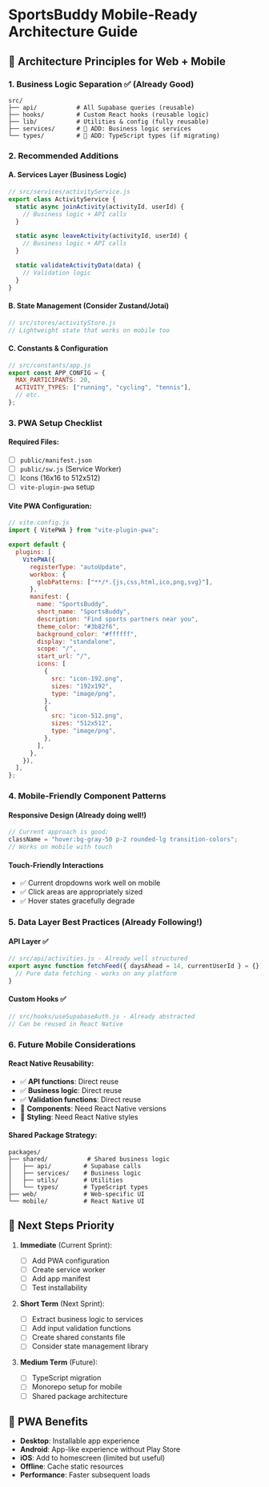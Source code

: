 # SportsBuddy Mobile-Ready Architecture Guide

## 🎯 Architecture Principles for Web + Mobile

### 1. Business Logic Separation ✅ (Already Good)

```
src/
├── api/           # All Supabase queries (reusable)
├── hooks/         # Custom React hooks (reusable logic)
├── lib/           # Utilities & config (fully reusable)
├── services/      # 🔄 ADD: Business logic services
└── types/         # 🔄 ADD: TypeScript types (if migrating)
```

### 2. Recommended Additions

#### A. Services Layer (Business Logic)

```javascript
// src/services/activityService.js
export class ActivityService {
  static async joinActivity(activityId, userId) {
    // Business logic + API calls
  }

  static async leaveActivity(activityId, userId) {
    // Business logic + API calls
  }

  static validateActivityData(data) {
    // Validation logic
  }
}
```

#### B. State Management (Consider Zustand/Jotai)

```javascript
// src/stores/activityStore.js
// Lightweight state that works on mobile too
```

#### C. Constants & Configuration

```javascript
// src/constants/app.js
export const APP_CONFIG = {
  MAX_PARTICIPANTS: 20,
  ACTIVITY_TYPES: ["running", "cycling", "tennis"],
  // etc.
};
```

### 3. PWA Setup Checklist

#### Required Files:

- [ ] `public/manifest.json`
- [ ] `public/sw.js` (Service Worker)
- [ ] Icons (16x16 to 512x512)
- [ ] `vite-plugin-pwa` setup

#### Vite PWA Configuration:

```javascript
// vite.config.js
import { VitePWA } from "vite-plugin-pwa";

export default {
  plugins: [
    VitePWA({
      registerType: "autoUpdate",
      workbox: {
        globPatterns: ["**/*.{js,css,html,ico,png,svg}"],
      },
      manifest: {
        name: "SportsBuddy",
        short_name: "SportsBuddy",
        description: "Find sports partners near you",
        theme_color: "#3b82f6",
        background_color: "#ffffff",
        display: "standalone",
        scope: "/",
        start_url: "/",
        icons: [
          {
            src: "icon-192.png",
            sizes: "192x192",
            type: "image/png",
          },
          {
            src: "icon-512.png",
            sizes: "512x512",
            type: "image/png",
          },
        ],
      },
    }),
  ],
};
```

### 4. Mobile-Friendly Component Patterns

#### Responsive Design (Already doing well!)

```javascript
// Current approach is good:
className = "hover:bg-gray-50 p-2 rounded-lg transition-colors";
// Works on mobile with touch
```

#### Touch-Friendly Interactions

- ✅ Current dropdowns work well on mobile
- ✅ Click areas are appropriately sized
- ✅ Hover states gracefully degrade

### 5. Data Layer Best Practices (Already Following!)

#### API Layer ✅

```javascript
// src/api/activities.js - Already well structured
export async function fetchFeed({ daysAhead = 14, currentUserId } = {}) {
  // Pure data fetching - works on any platform
}
```

#### Custom Hooks ✅

```javascript
// src/hooks/useSupabaseAuth.js - Already abstracted
// Can be reused in React Native
```

### 6. Future Mobile Considerations

#### React Native Reusability:

- ✅ **API functions**: Direct reuse
- ✅ **Business logic**: Direct reuse
- ✅ **Validation functions**: Direct reuse
- 🔄 **Components**: Need React Native versions
- 🔄 **Styling**: Need React Native styles

#### Shared Package Strategy:

```
packages/
├── shared/           # Shared business logic
│   ├── api/         # Supabase calls
│   ├── services/    # Business logic
│   ├── utils/       # Utilities
│   └── types/       # TypeScript types
├── web/             # Web-specific UI
└── mobile/          # React Native UI
```

## 🚀 Next Steps Priority

1. **Immediate** (Current Sprint):

   - [ ] Add PWA configuration
   - [ ] Create service worker
   - [ ] Add app manifest
   - [ ] Test installability

2. **Short Term** (Next Sprint):

   - [ ] Extract business logic to services
   - [ ] Add input validation functions
   - [ ] Create shared constants file
   - [ ] Consider state management library

3. **Medium Term** (Future):
   - [ ] TypeScript migration
   - [ ] Monorepo setup for mobile
   - [ ] Shared package architecture

## 📱 PWA Benefits

- **Desktop**: Installable app experience
- **Android**: App-like experience without Play Store
- **iOS**: Add to homescreen (limited but useful)
- **Offline**: Cache static resources
- **Performance**: Faster subsequent loads
